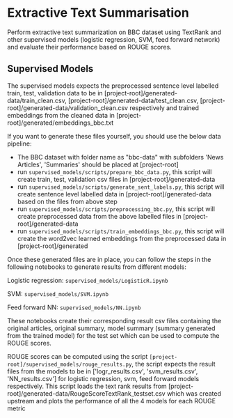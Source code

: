 # Extractive Text Summarisation

Perform extractive text summarization on BBC dataset using TextRank and other supervised models (logistic regression, SVM, feed forward network) and evaluate their performance based on ROUGE scores.

Supervised Models
-----------------

The supervised models expects the preprocessed sentence level labelled train, test, validation data to be in \[project-root\]/generated-data/train_clean.csv, \[project-root\]/generated-data/test_clean.csv, \[project-root\]/generated-data/validation_clean.csv respectively and trained embeddings from the cleaned data in \[project-root\]/generated/embeddings_bbc.txt

If you want to generate these files yourself, you should use the below data pipeline:

- The BBC dataset with folder name as "bbc-data" with subfolders 'News Articles', 'Summaries' should be placed at \[project-root\]
- run `supervised_models/scripts/prepare_bbc_data.py`, this script will create train, test, validation csv files in \[project-root\]/generated-data
- run `supervised_models/scripts/generate_sent_labels.py`, this script will create sentence level labelled data in \[project-root\]/generated-data based on the files from above step
- run `supervised_models/scripts/preprocessing_bbc.py`, this script will create preprocessed data from the above labelled files in \[project-root\]/generated-data
- run `supervised_models/scripts/train_embeddings_bbc.py`, this script will create the word2vec learned embeddings from the preprocessed data in \[project-root\]/generated

Once these generated files are in place, you can follow the steps in the following notebooks to generate results from different models:

Logistic regression: `supervised_models/LogisticR.ipynb`

SVM: `supervised_models/SVM.ipynb`

Feed forward NN: `supervised_models/NN.ipynb`

These notebooks create their corresponding result csv files containing the original articles, original summary, model summary (summary generated from the trained model) for the test set which can be used to compute the ROUGE scores.

ROUGE scores can be computed using the script `[project-root]/supervised_models/rouge_results.py`, the script expects the result files from the models to be in \['logr_results.csv', 'svm_results.csv', 'NN_results.csv'\] for logistic regression, svm, feed forward models respectively. This script loads the text rank results from 
\[project-root\]/generated-data/RougeScoreTextRank_testset.csv which was created upstream and plots
the performance of all the 4 models for each ROUGE metric
